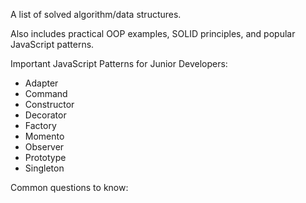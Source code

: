 A list of solved algorithm/data structures. 

Also includes practical OOP examples, SOLID principles, and popular JavaScript patterns. 

Important JavaScript Patterns for Junior Developers: 
* Adapter
* Command
* Constructor
* Decorator 
* Factory 
* Momento
* Observer
* Prototype 
* Singleton

Common questions to know: 

